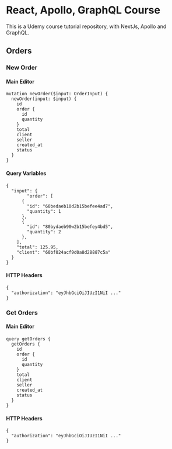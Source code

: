 # React, Apollo, GraphQL Course

This is a Udemy course tutorial repository, with NextJs, Apollo and GraphQL.

## Orders

### New Order

#### Main Editor
```
mutation newOrder($input: OrderInput) {
  newOrder(input: $input) {
    id
    order {
      id
      quantity
    }
    total
    client
    seller
    created_at
    status
  }
}
```

#### Query Variables
```
{
  "input": {
		"order": [
      {
        "id": "60bedaeb10d2b15befee4ad7",
        "quantity": 1
      },
      {
        "id": "80bydaeb90w2b15befey4bd5",
        "quantity": 2
      },
    ],
    "total": 125.95,
    "client": "60bf024acf9d0a8d28887c5a"
  }
}
```

#### HTTP Headers
```
{
  "authorization": "eyJhbGciOiJIUzI1NiI ..."
}
```

### Get Orders

#### Main Editor
```
query getOrders {
  getOrders {
    id
    order {
      id
      quantity
    }
    total
    client
    seller
    created_at
    status
  }
}
```

#### HTTP Headers
```
{
  "authorization": "eyJhbGciOiJIUzI1NiI ..."
}
```